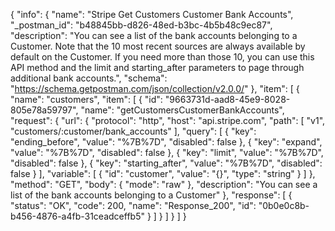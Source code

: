 {
  "info": {
    "name": "Stripe Get Customers Customer Bank Accounts",
    "_postman_id": "b48845bb-d826-48ed-b3bc-4b5b48c9ec87",
    "description": "You can see a list of the bank accounts belonging to a Customer. Note that the 10 most recent sources are always available by default on the Customer. If you need more than those 10, you can use this API method and the limit and starting_after parameters to page through additional bank accounts.",
    "schema": "https://schema.getpostman.com/json/collection/v2.0.0/"
  },
  "item": [
    {
      "name": "customers",
      "item": [
        {
          "id": "9663731d-aad8-45e9-8028-805e78a59797",
          "name": "getCustomersCustomerBankAccounts",
          "request": {
            "url": {
              "protocol": "http",
              "host": "api.stripe.com",
              "path": [
                "v1",
                "customers/:customer/bank_accounts"
              ],
              "query": [
                {
                  "key": "ending_before",
                  "value": "%7B%7D",
                  "disabled": false
                },
                {
                  "key": "expand",
                  "value": "%7B%7D",
                  "disabled": false
                },
                {
                  "key": "limit",
                  "value": "%7B%7D",
                  "disabled": false
                },
                {
                  "key": "starting_after",
                  "value": "%7B%7D",
                  "disabled": false
                }
              ],
              "variable": [
                {
                  "id": "customer",
                  "value": "{}",
                  "type": "string"
                }
              ]
            },
            "method": "GET",
            "body": {
              "mode": "raw"
            },
            "description": "You can see a list of the bank accounts belonging to a Customer"
          },
          "response": [
            {
              "status": "OK",
              "code": 200,
              "name": "Response_200",
              "id": "0b0e0c8b-b456-4876-a4fb-31ceadceffb5"
            }
          ]
        }
      ]
    }
  ]
}